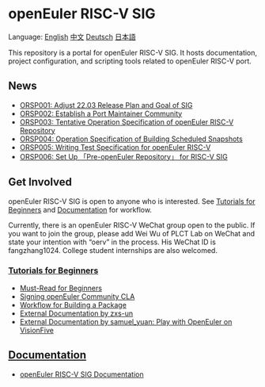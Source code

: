 # openEuler RISC-V SIG

Language:
[English](/about/README.en.md)
[中文](/about/README.zhs.md)
[Deutsch](/about/README.de.md)
[日本語](/about/README.jp.md)

This repository is a portal for openEuler RISC-V SIG. It hosts documentation, project configuration, and scripting tools related to openEuler RISC-V port.

## News

- [ORSP001: Adjust 22.03 Release Plan and Goal of SIG](/proposal/ORSP001.md)
- [ORSP002: Establish a Port Maintainer Community](/proposal/ORSP002.md)
- [ORSP003: Tentative Operation Specification of openEuler RISC-V Repository](/proposal/ORSP003.md)
- [ORSP004: Operation Specification of Building Scheduled Snapshots](/proposal/ORSP004.md)
- [ORSP005: Writing Test Specification for openEuler RISC-V ](/proposal/ORSP005.md)
- [ORSP006: Set Up 「Pre-openEuler Repository」 for RISC-V SIG](/proposal/ORSP006.md)

## Get Involved

openEuler RISC-V SIG is open to anyone who is interested. See [Tutorials for Beginners](/doc/tutorials) and [Documentation](/doc) for workflow.

Currently, there is an openEuler RISC-V WeChat group open to the public. If you want to join the group, please add Wei Wu of PLCT Lab on WeChat and state your intention with “oerv” in the process. His WeChat ID is fangzhang1024. College student internships are also welcomed.

### [Tutorials for Beginners](/doc/tutorials)

- [Must-Read for Beginners](/doc/tutorials/README.md)
- [Signing openEuler Community CLA](/doc/tutorials/account-oE-CLA.md)
- [Workflow for Building a Package](/doc/tutorials/workflow-for-build-a-package.md)
- [External Documentation by zxs-un](https://gitee.com/zxs-un/doc-port2riscv64-openEuler)
- [External Documentation by samuel_yuan: Play with OpenEuler on VisionFive](https://gitee.com/samuel_yuan/riscv-openeuler-visionfive)

## [Documentation](/doc)

- [openEuler RISC-V SIG Documentation](/doc/README.md)
